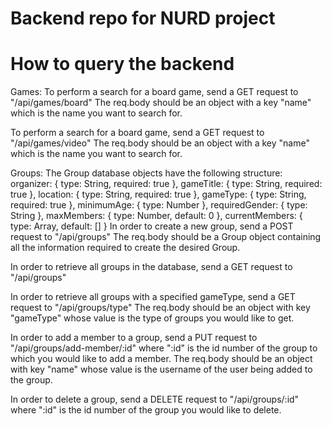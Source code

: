 # Backend repo for NURD project

# How to query the backend

Games:
To perform a search for a board game, send a GET request to "/api/games/board"
The req.body should be an object with a key "name" which is the name you want to search for.

To perform a search for a board game, send a GET request to "/api/games/video"
The req.body should be an object with a key "name" which is the name you want to search for.

Groups:
The Group database objects have the following structure:
organizer: {
    type: String,
    required: true
  },
  gameTitle: {
    type: String,
    required: true
  },
  location: {
      type: String,
      required: true
  },
  gameType: {
    type: String,
    required: true
  },
  minimumAge: {
    type: Number
  },
  requiredGender: {
    type: String
  },
  maxMembers: {
    type: Number,
    default: 0
  },
  currentMembers: {
    type: Array,
    default: []
  }
  In order to create a new group, send a POST request to "/api/groups"
  The req.body should be a Group object containing all the information required to create the desired Group.

  In order to retrieve all groups in the database, send a GET request to "/api/groups"
  
  In order to retrieve all groups with a specified gameType, send a GET request to "/api/groups/type"
  The req.body should be an object with key "gameType" whose value is the type of groups you would like to get.

  In order to add a member to a group, send a PUT request to "/api/groups/add-member/:id" where ":id" is the id number of the group to which you would like to add a member.
  The req.body should be an object with key "name" whose value is the username of the user being added to the group.

  In order to delete a group, send a DELETE request to "/api/groups/:id" where ":id" is the id number of the group you would like to delete.